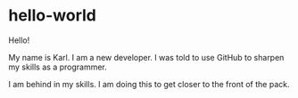 # hello-world
Hello!

My name is Karl. I am a new developer. I was told to use GitHub to sharpen my skills as a programmer.

I am behind in my skills. I am doing this to get closer to the front of the pack. 
